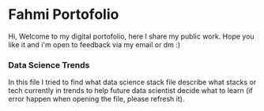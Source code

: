# Fahmi Portofolio
Hi, Welcome to my digital portofolio, here I share my public work. Hope you like it and i'm open to feedback via my email or dm :)

### Data Science Trends
In this file I tried to find what data science stack 
file describe what stacks or tech currently in trends to help future data scientist decide what to learn (if error happen when opening the file, please refresh it).